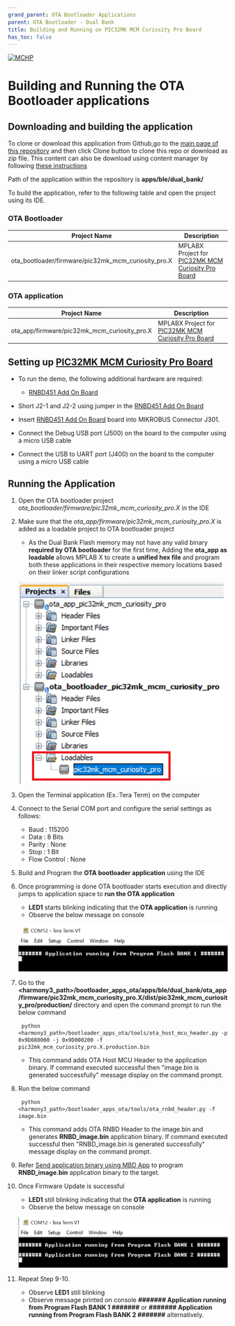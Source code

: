 ```yaml
---
grand_parent: OTA Bootloader Applications
parent: OTA Bootloader - Dual Bank
title: Building and Running on PIC32MK MCM Curiosity Pro Board
has_toc: false
---
```


[![MCHP](https://www.microchip.com/ResourcePackages/Microchip/assets/dist/images/logo.png)](https://www.microchip.com)

# Building and Running the OTA Bootloader applications

## Downloading and building the application

To clone or download this application from Github,go to the [main page of this repository](https://github.com/Microchip-MPLAB-Harmony/bootloader_apps_ota) and then click Clone button to clone this repo or download as zip file. This content can also be download using content manager by following [these instructions](https://github.com/Microchip-MPLAB-Harmony/contentmanager/wiki)

Path of the application within the repository is **apps/ble/dual_bank/**

To build the application, refer to the following table and open the project using its IDE.

### OTA Bootloader

| Project Name      | Description                                    |
| ----------------- | ---------------------------------------------- |
| ota_bootloader/firmware/pic32mk_mcm_curiosity_pro.X    | MPLABX Project for [PIC32MK MCM Curiosity Pro Board](https://www.microchip.com/en-us/development-tool/EV31E34A)|


### OTA application

| Project Name      | Description                                    |
| ----------------- | ---------------------------------------------- |
| ota_app/firmware/pic32mk_mcm_curiosity_pro.X    | MPLABX Project for [PIC32MK MCM Curiosity Pro Board](https://www.microchip.com/en-us/development-tool/EV31E34A)|

## Setting up [PIC32MK MCM Curiosity Pro Board](https://www.microchip.com/en-us/development-tool/EV31E34A)

- To run the demo, the following additional hardware are required:
  - [RNBD451 Add On Board](https://www.microchip.com/en-us/development-tool/ev25f14a)

- Short J2-1 and J2-2 using jumper in the [RNBD451 Add On Board](https://www.microchip.com/en-us/development-tool/ev25f14a)
- Insert [RNBD451 Add On Board](https://www.microchip.com/en-us/development-tool/ev25f14a) board into MIKROBUS Connector J301.
- Connect the Debug USB port (J500) on the board to the computer using a micro USB cable
- Connect the USB to UART port (J400) on the board to the computer using a micro USB cable

## Running the Application

1. Open the OTA bootloader project *ota_bootloader/firmware/pic32mk_mcm_curiosity_pro.X* in the IDE

2. Make sure that the *ota_app/firmware/pic32mk_mcm_curiosity_pro.X* is added as a loadable project to OTA bootloader project
    - As the Dual Bank Flash memory may not have any valid binary **required by OTA bootloader** for the first time, Adding the **ota_app as loadable** allows MPLAB X to create a **unified hex file** and program both these applications in their respective memory locations based on their linker script configurations

    ![mplab_loadable_pic32mk_mcm_curiosity_pro](images/mplab_loadable_pic32mk_mcm_curiosity_pro.png)

3. Open the Terminal application (Ex.:Tera Term) on the computer
4. Connect to the Serial COM port and configure the serial settings as follows:
    - Baud : 115200
    - Data : 8 Bits
    - Parity : None
    - Stop : 1 Bit
    - Flow Control : None

5. Build and Program the **OTA bootloader application** using the IDE

6. Once programming is done OTA bootloader starts execution and directly jumps to application space to **run the OTA application**
    - **LED1** starts blinking indicating that the **OTA application** is running
	- Observe the below message on console

    ![console_output1](images/pic32m_output1.png)

7. Go to the **\<harmony3_path\>/bootloader_apps_ota/apps/ble/dual_bank/ota_app/firmware/pic32mk_mcm_curiosity_pro.X/dist/pic32mk_mcm_curiosity_pro/production/** directory and open the command prompt to run the below command

        python <harmony3_path>/bootloader_apps_ota/tools/ota_host_mcu_header.py -p 0x9D080000 -j 0x9D000200 -f pic32mk_mcm_curiosity_pro.X.production.bin

    - This command adds OTA Host MCU Header to the application binary. If command executed successful then "image.bin is generated successfully" message display on the command prompt.

8. Run the below command

        python <harmony3_path>/bootloader_apps_ota/tools/ota_rnbd_header.py -f image.bin

    - This command adds OTA RNBD Header to the image.bin and generates **RNBD_image.bin** application binary. If command executed successful then "RNBD_image.bin is generated successfully" message display on the command prompt.

9. Refer [Send application binary using MBD App](../../docs/readme_ota_app.md) to program **RNBD_image.bin** application binary to the target.

10. Once Firmware Update is successful
    - **LED1** still blinking indicating that the **OTA application** is running
	- Observe the below message on console

    ![console_output2](images/pic32m_output2.png)

11. Repeat Step 9-10.
    - Observe **LED1** still blinking
	- Observe message printed on console **####### Application running from Program Flash BANK 1 #######** or **####### Application running from Program Flash BANK 2  #######** alternatively.

